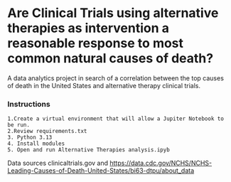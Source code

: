 # Are Clinical Trials using alternative therapies as intervention a reasonable response to most common natural causes of death?

A data analytics project in search of a correlation between the top causes of death in the United States and alternative therapy clinical trials.


### Instructions
    1.Create a virtual environment that will allow a Jupiter Notebook to be run.
    2.Review requirements.txt
    3. Python 3.13
    4. Install modules
    5. Open and run Alternative Therapies analysis.ipyb 
Data sources clinicaltrials.gov and https://data.cdc.gov/NCHS/NCHS-Leading-Causes-of-Death-United-States/bi63-dtpu/about_data